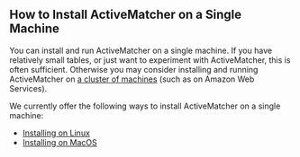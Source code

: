 ## How to Install ActiveMatcher on a Single Machine

You can install and run ActiveMatcher on a single machine. If you have relatively small tables, or just want to experiment with ActiveMatcher, this is often sufficient. Otherwise you may consider installing and running ActiveMatcher on [a cluster of machines](./install-cloud-based-cluster.md) (such as on Amazon Web Services). 

We currently offer the following ways to install ActiveMatcher on a single machine: 
* [Installing on Linux](./install-linux-single-machine.md)
* [Installing on MacOS](./install-macos-single-machine.md)
